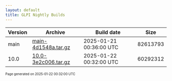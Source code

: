 ```yaml
---
layout: default
title: GLPI Nightly Builds
---
```


Version|Archive|Build date|Size
---|---|---|---
main|[main-4d1548a.tar.gz](main-4d1548a.tar.gz)|2025-01-21 00:36:00 UTC|82613793
10.0|[10.0-3e2c006.tar.gz](10.0-3e2c006.tar.gz)|2025-01-22 00:32:00 UTC|60292312

<font size="1">Page generated on 2025-01-22 00:32:00 UTC</font>

